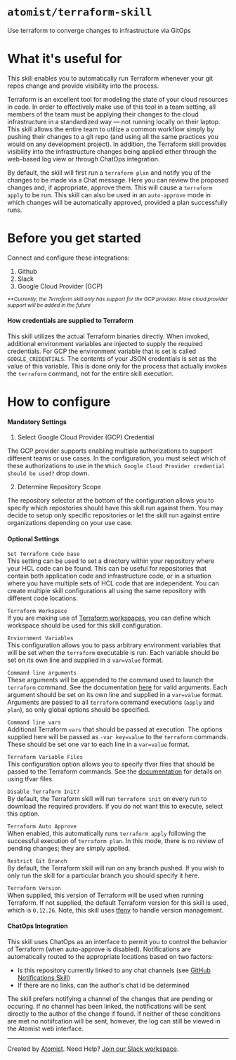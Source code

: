 # `atomist/terraform-skill`

<!---atomist-skill-description:start--->

Use terraform to converge changes to infrastructure via GitOps

<!---atomist-skill-description:end--->

<!---atomist-skill-readme:start--->

# What it's useful for

This skill enables you to automatically run Terraform whenever your git repos change and provide visibility into the
process.

Terraform is an excellent tool for modeling the state of your cloud resources in code. In order to effectively make use
of this tool in a team setting, all members of the team must be applying their changes to the cloud infrastructure in a
standardized way — not running locally on their laptop. This skill allows the entire team to utilize a common workflow
simply by pushing their changes to a git repo (and using all the same practices you would on any development project).
In addition, the Terraform skill provides visibility into the infrastructure changes being applied either through the
web-based log view or through ChatOps integration.

By default, the skill will first run a `terraform plan` and notify you of the changes to be made via a Chat message.
Here you can review the proposed changes and, if appropriate, approve them. This will cause a `terraform apply` to be
run. This skill can also be used in an `auto-approve` mode in which changes will be automatically approved, provided a
plan successfully runs.

# Before you get started

Connect and configure these integrations:

1. Github
1. Slack
1. Google Cloud Provider (GCP)

<sup>_\*\*Currently, the Terraform skill only has support for the GCP provider. More cloud provider support will be added in the
future_</sup>

#### How credentials are supplied to Terraform

This skill utilizes the actual Terraform binaries directly. When invoked, additional environment variables are injected
to supply the required credentials. For GCP the environment variable that is set is called `GOOGLE_CREDENTIALS`. The
contents of your JSON credentials is set as the value of this variable. This is done only for the process that actually
invokes the `terraform` command, not for the entire skill execution.

# How to configure

#### Mandatory Settings

1. Select Google Cloud Provider (GCP) Credential

The GCP provider supports enabling multiple authorizations to support different teams or use cases. In the
configuration, you must select which of these authorizations to use in the
`Which Google Cloud Provider credential should be used?` drop down.

2. Determine Repository Scope

The repository selector at the bottom of the configuration allows you to specify which repostories should have this
skill run against them. You may decide to setup only specific repositories or let the skill run against entire
organizations depending on your use case.

#### Optional Settings

`Set Terraform Code base`  
This setting can be used to set a directory within your repository where your HCL code can be found. This can be useful
for repositories that contain both application code and infrastructure code, or in a situation where you have multiple
sets of HCL code that are independent. You can create multiple skill configurations all using the same repository with
different code locations.

`Terraform Workspace`  
If you are making use of [Terraform workspaces](https://www.terraform.io/docs/state/workspaces.html), you can define
which workspace should be used for this skill configuration.

`Enviornment Variables`  
This configuration allows you to pass arbitrary environment variables that will be set when the `terraform` executable
is run. Each variable should be set on its own line and supplied in a `var=value` format.

`Command line arguments`  
These arguments will be appended to the command used to launch the `terraform` command. See the documentation
[here](https://www.terraform.io/docs/commands/index.html) for valid arguments. Each argument should be set on its own
line and supplied in a `var=value` format. Arguments are passed to all `terraform` command executions
(`apply` and `plan`), so only global options should be specified.

`Command line vars`  
Additional Terraform `vars` that should be passed at execution. The options supplied here will be passed as `-var key=value` to the `terraform` commands. These should be set one var to each line in a `var=value` format.

`Terraform Variable Files`  
This configuration option allows you to specify tfvar files that should be passed to the Terraform commands. See the
[documentation](https://www.terraform.io/docs/configuration/variables.html#variable-definitions-tfvars-files) for
details on using tfvar files.

`Disable Terraform Init?`  
By default, the Terraform skill will run `terraform init` on every run to download the required providers. If you do not
want this to execute, select this option.

`Terraform Auto Approve`  
When enabled, this automatically runs `terraform apply` following the successful execution of `terraform plan`. In this
mode, there is no review of pending changes; they are simply applied.

`Restrict Git Branch`  
By default, the Terraform skill will run on any branch pushed. If you wish to only run the skill for a particular branch
you should specify it here.

`Terraform Version`  
When supplied, this version of Terraform will be used when running Terraform. If not supplied, the default Terraform
version for this skill is used, which is `0.12.26`. Note, this skill uses [tfenv](https://github.com/tfutils/tfenv) to
handle version management.

#### ChatOps Integration

This skill uses ChatOps as an interface to permit you to control the behavior of Terraform (when auto-approve is
disabled). Notifications are automatically routed to the appropriate locations based on two factors:

-   Is this repository currently linked to any chat channels (see [GitHub Notifications Skill](https://go.atomist.com/catalog/skills/atomist/github-notifications-skill))
-   If there are no links, can the author's chat id be determined

The skill prefers notifying a channel of the changes that are pending or occuring. If no channel has been linked, the
notifications will be sent directly to the author of the change if found. If neither of these conditions are met no
notiifcation will be sent, however, the log can still be viewed in the Atomist web interface.

<!---atomist-skill-readme:end--->

---

Created by [Atomist][atomist].
Need Help? [Join our Slack workspace][slack].

[atomist]: https://atomist.com/ "Atomist - How Teams Deliver Software"
[slack]: https://join.atomist.com/ "Atomist Community Slack"

